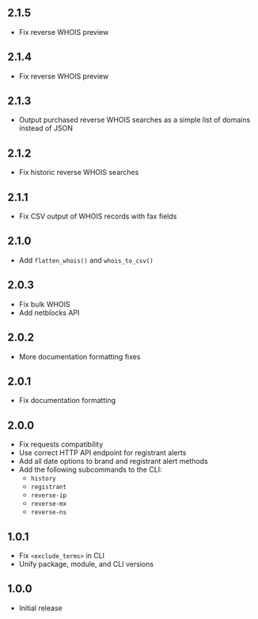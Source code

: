 2.1.5
-----

- Fix reverse WHOIS preview

2.1.4
-----

- Fix reverse WHOIS preview

2.1.3
-----

- Output purchased reverse WHOIS searches as a simple list of domains instead of JSON

2.1.2
-----

- Fix historic reverse WHOIS searches

2.1.1
-----

- Fix CSV output of WHOIS records with fax fields

2.1.0
-----

- Add `flatten_whois()` and `whois_to_csv()`

2.0.3
-----

- Fix bulk WHOIS
- Add netblocks API

2.0.2
-----

- More documentation formatting fixes

2.0.1
-----

- Fix documentation formatting


2.0.0
-----

- Fix requests compatibility
- Use correct HTTP API endpoint for registrant alerts
- Add all date options to brand and registrant alert methods 
- Add the following subcommands to the CLI:
  - `history`
  - `registrant`
  - `reverse-ip`
  - `reverse-mx`
  - `reverse-ns`

1.0.1
-----
- Fix `<exclude_terms>` in CLI
- Unify package, module, and CLI versions

1.0.0
-----
- Initial release